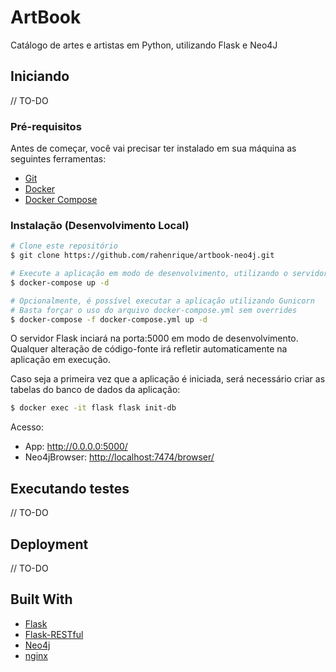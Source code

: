 # ArtBook

Catálogo de artes e artistas em Python, utilizando Flask e Neo4J

## Iniciando

// TO-DO

### Pré-requisitos

Antes de começar, você vai precisar ter instalado em sua máquina as seguintes ferramentas:
* [Git](https://git-scm.com)
* [Docker](https://www.docker.com/)
* [Docker Compose](https://docs.docker.com/compose/install/)

### Instalação (Desenvolvimento Local)

```bash
# Clone este repositório
$ git clone https://github.com/rahenrique/artbook-neo4j.git

# Execute a aplicação em modo de desenvolvimento, utilizando o servidor embarcado
$ docker-compose up -d
```

```bash
# Opcionalmente, é possível executar a aplicação utilizando Gunicorn
# Basta forçar o uso do arquivo docker-compose.yml sem overrides
$ docker-compose -f docker-compose.yml up -d
```

O servidor Flask inciará na porta:5000 em modo de desenvolvimento. Qualquer alteração de código-fonte irá refletir automaticamente na aplicação em execução.

Caso seja a primeira vez que a aplicação é iniciada, será necessário criar as tabelas do banco de dados da aplicação:
```bash
$ docker exec -it flask flask init-db
```

Acesso:
* App: <http://0.0.0.0:5000/>
* Neo4jBrowser: <http://localhost:7474/browser/>

## Executando testes

// TO-DO

## Deployment

// TO-DO

## Built With

* [Flask](https://flask.palletsprojects.com/)
* [Flask-RESTful](https://flask-restful.readthedocs.io/)
* [Neo4j](https://neo4j.com/)
* [nginx](https://nginx.org/en/)